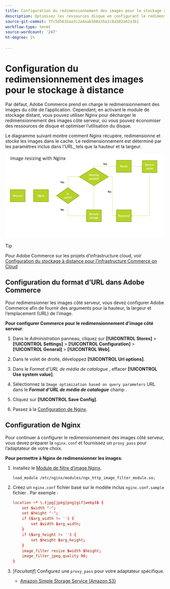 ```yaml
---
title: Configuration du redimensionnement des images pour le stockage à distance
description: Optimisez les ressources disque en configurant le redimensionnement des images côté serveur.
source-git-commit: 7fc5d561baa3c2a4aab160a35a1c8a302a62a3b1
workflow-type: tm+mt
source-wordcount: '247'
ht-degree: 1%

---
```


# Configuration du redimensionnement des images pour le stockage à distance

Par défaut, Adobe Commerce prend en charge le redimensionnement des images du côté de l’application. Cependant, en activant le module de stockage distant, vous pouvez utiliser Nginx pour décharger le redimensionnement des images côté serveur, où vous pouvez économiser des ressources de disque et optimiser l’utilisation du disque.

Le diagramme suivant montre comment Nginx récupère, redimensionne et stocke les images dans le cache. Le redimensionnement est déterminé par les paramètres inclus dans l’URL, tels que la hauteur et la largeur.

![redimensionnement d’image](../../assets/configuration/remote-storage-nginx-image-resize.png)

>[!TIP]
>
>Pour Adobe Commerce sur les projets d’infrastructure cloud, voir [Configuration du stockage à distance pour l’infrastructure Commerce on Cloud](cloud-support.md)

## Configuration du format d’URL dans Adobe Commerce

Pour redimensionner les images côté serveur, vous devez configurer Adobe Commerce afin de fournir des arguments pour la hauteur, la largeur et l’emplacement (URL) de l’image.

**Pour configurer Commerce pour le redimensionnement d’image côté serveur**:

1. Dans le _Administration_ panneau, cliquez sur **[!UICONTROL Stores]** > **[!UICONTROL Settings]** > **[!UICONTROL Configuration]** > **[!UICONTROL General]** > **[!UICONTROL Web]**.

1. Dans le volet de droite, développez **[!UICONTROL Url options]**.

1. Dans le _Format d’URL de média de catalogue_ , effacer **[!UICONTROL Use system value]**.

1. Sélectionnez la `Image optimization based on query parameters` URL dans le **_Format d’URL de média de catalogue_** champ .

1. Cliquez sur **[!UICONTROL Save Config]**.

1. Passez à la [Configuration de Nginx](#configure-nginx).

## Configuration de Nginx

Pour continuer à configurer le redimensionnement des images côté serveur, vous devez préparer la `nginx.conf` et fournissez un `proxy_pass` pour l’adaptateur de votre choix.

**Pour permettre à Nginx de redimensionner les images**:

1. Installez le [Module de filtre d’image Nginx][nginx-module].

   ```shell
   load_module /etc/nginx/modules/ngx_http_image_filter_module.so;
   ```

1. Créez un `nginx.conf` fichier basé sur le modèle inclus `nginx.conf.sample` fichier . Par exemple :

   ```conf
   location ~* \.(jpg|jpeg|png|gif|webp)$ {
       set $width "-";
       set $height "-";
       if ($arg_width != '') {
           set $width $arg_width;
       }
       if ($arg_height != '') {
           set $height $arg_height;
       }
       image_filter resize $width $height;
       image_filter_jpeg_quality 90;
   }
   ```

1. [_Facultatif_] Configurez une `proxy_pass` pour votre adaptateur spécifique.

   - [Amazon Simple Storage Service (Amazon S3)](remote-storage-aws-s3.md)

<!-- link definitions -->

[nginx-module]: https://nginx.org/en/docs/http/ngx_http_image_filter_module.html
